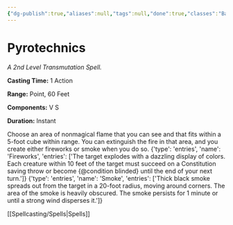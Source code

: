 ```yaml
---
{"dg-publish":true,"aliases":null,"tags":null,"done":true,"classes":"Bard, Sorcerer, Wizard, Artificer,","spellLevel":2,"school":"Transmutation","source":"XGE","permalink":"/spells/pyrotechnics/","dgHomeLink":false,"dgPassFrontmatter":true}
---
```


# Pyrotechnics
*A 2nd Level Transmutation Spell.*

**Casting Time:** 1 Action

**Range:** Point, 60 Feet

**Components:** V S 

**Duration:** Instant

Choose an area of nonmagical flame that you can see and that fits within a 5-foot cube within range. You can extinguish the fire in that area, and you create either fireworks or smoke when you do so.
{'type': 'entries', 'name': 'Fireworks', 'entries': ['The target explodes with a dazzling display of colors. Each creature within 10 feet of the target must succeed on a Constitution saving throw or become {@condition blinded} until the end of your next turn.']}
{'type': 'entries', 'name': 'Smoke', 'entries': ['Thick black smoke spreads out from the target in a 20-foot radius, moving around corners. The area of the smoke is heavily obscured. The smoke persists for 1 minute or until a strong wind disperses it.']}

[[Spellcasting/Spells|Spells]]
